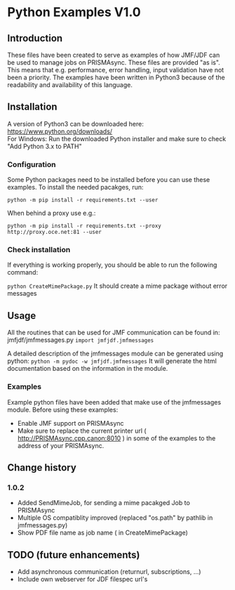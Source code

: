 # Python Examples V1.0
## Introduction
These files have been created to serve as examples of how JMF/JDF can be used to manage jobs on PRISMAsync. These files are provided "as is". This means that e.g. performance, error handling, input validation have not been a priority.  The examples have been written in Python3 because of the readability and availability of this language.

## Installation
A version of Python3 can be downloaded here: https://www.python.org/downloads/   
For Windows: Run the downloaded Python installer and make sure to check "Add Python 3.x to PATH" 

### Configuration
Some Python packages need to be installed before you can use these examples. To install the needed pacakges, run:

```python -m pip install -r requirements.txt --user```

When behind a proxy use e.g.:

```python -m pip install -r requirements.txt --proxy http://proxy.oce.net:81 --user```

### Check installation
If everything is working properly, you should be able to run the following command:

```python CreateMimePackage.py```
It should create a mime package without error messages

## Usage
All the routines that can be used for JMF communication can be found in:
jmfjdf/jmfmessages.py 
```import jmfjdf.jmfmessages```

A detailed description of the jmfmessages module can be generated using python:
```python -m pydoc -w jmfjdf.jmfmessages```
It will generate the html documentation based on the information in the module.

### Examples
Example python files have been added that make use of the jmfmessages module. 
Before using these examples: 
* Enable JMF support on PRISMAsync 
* Make sure to replace the current printer url ( http://PRISMAsync.cpp.canon:8010 ) in some of the examples to the address of your PRISMAsync.

## Change history
### 1.0.2
* Added SendMimeJob, for sending a mime pacakged Job to PRISMAsync 
* Multiple OS compatiblity improved (replaced "os.path" by pathlib in jmfmessages.py) 
* Show PDF file name as job name ( in CreateMimePackage)

## TODO (future enhancements)
* Add asynchronous communication (returnurl, subscriptions, ...)
* Include own webserver for JDF filespec url's

